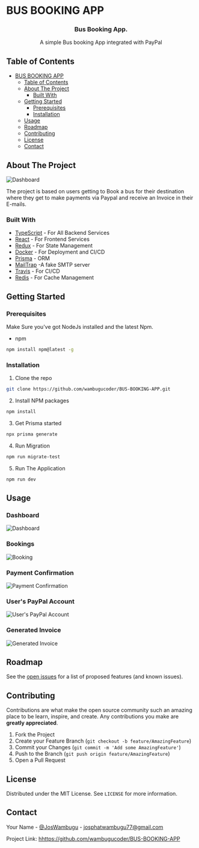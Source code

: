 
# BUS BOOKING APP


  <h3 align="center">Bus Booking App.</h3>

  <p align="center">
    A simple Bus booking App integrated with PayPal
    <br />
  



<!-- TABLE OF CONTENTS -->
## Table of Contents

- [BUS BOOKING APP](#bus-booking-app)
  - [Table of Contents](#table-of-contents)
  - [About The Project](#about-the-project)
    - [Built With](#built-with)
  - [Getting Started](#getting-started)
    - [Prerequisites](#prerequisites)
    - [Installation](#installation)
  - [Usage](#usage)
  - [Roadmap](#roadmap)
  - [Contributing](#contributing)
  - [License](#license)
  - [Contact](#contact)



<!-- ABOUT THE PROJECT -->
## About The Project

![Dashboard](https://github.com/wambugucoder/BUS-BOOKING-APP/blob/master/screenshots/Dashboard.JPG)

The project is based on  users getting to Book a bus for their destination where they get to make payments via Paypal and receive an Invoice in their E-mails.

### Built With
* [TypeScript](https://www.typescriptlang.org/) - For All Backend Services
* [React](https://reactjs.org/) - For Frontend Services
* [Redux](https://redux.js.org/) - For State Management
* [Docker](https://www.docker.com/) - For Deployment and  CI/CD
* [Prisma](https://www.prisma.io/) - ORM
* [MailTrap](https://mailtrap.io/) -A fake SMTP server
* [Travis](https://travis-ci.com/) - For CI/CD
* [Redis](https://redis.io/) - For Cache Management



<!-- GETTING STARTED -->
## Getting Started


### Prerequisites

Make Sure you've got NodeJs installed and the latest Npm. 
* npm
```sh
npm install npm@latest -g
```

### Installation

1. Clone the repo
```sh
git clone https://github.com/wambugucoder/BUS-BOOKING-APP.git
```
2. Install NPM packages
```sh
npm install
```
3. Get Prisma started 
```sh
npx prisma generate
```
4. Run Migration
```sh
npm run migrate-test
```
5. Run The Application
```sh
npm run dev
```



<!-- USAGE EXAMPLES -->
## Usage
### Dashboard
![Dashboard](https://github.com/wambugucoder/BUS-BOOKING-APP/blob/master/screenshots/Dashboard.JPG)

### Bookings
![Booking](https://github.com/wambugucoder/BUS-BOOKING-APP/blob/master/screenshots/Booking.JPG)

### Payment Confirmation
![Payment Confirmation](https://github.com/wambugucoder/BUS-BOOKING-APP/blob/master/screenshots/Confirm.JPG)

### User's PayPal Account
![User's PayPal Account](https://github.com/wambugucoder/BUS-BOOKING-APP/blob/master/screenshots/Users-Account.JPG)

### Generated Invoice
![Generated Invoice](https://github.com/wambugucoder/BUS-BOOKING-APP/blob/master/screenshots/Invoice.JPG)
<!-- ROADMAP -->
## Roadmap

See the [open issues](https://github.com/wambugucoder/BUS-BOOKING-APP/issues) for a list of proposed features (and known issues).



<!-- CONTRIBUTING -->
## Contributing

Contributions are what make the open source community such an amazing place to be learn, inspire, and create. Any contributions you make are **greatly appreciated**.

1. Fork the Project
2. Create your Feature Branch (`git checkout -b feature/AmazingFeature`)
3. Commit your Changes (`git commit -m 'Add some AmazingFeature'`)
4. Push to the Branch (`git push origin feature/AmazingFeature`)
5. Open a Pull Request



<!-- LICENSE -->
## License

Distributed under the MIT License. See `LICENSE` for more information.



<!-- CONTACT -->
## Contact

Your Name - [@JosWambugu](https://twitter.com/JosWambugu) - josphatwambugu77@gmail.com

Project Link: [hhttps://github.com/wambugucoder/BUS-BOOKING-APP](https://github.com/wambugucoder/BUS-BOOKING-APP)








